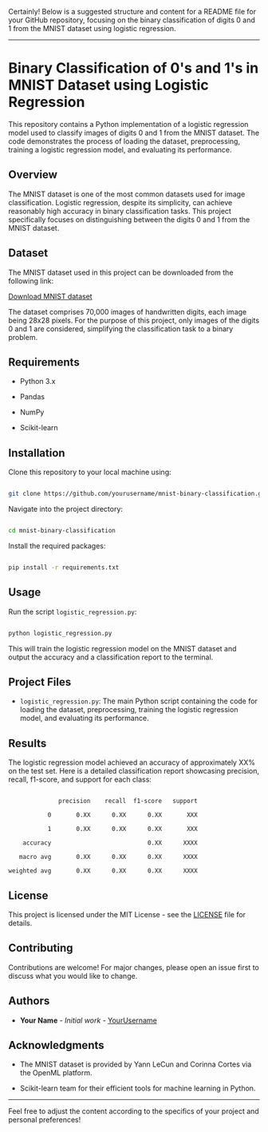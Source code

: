 Certainly! Below is a suggested structure and content for a README file for your GitHub repository, focusing on the binary classification of digits 0 and 1 from the MNIST dataset using logistic regression.

---

# Binary Classification of 0's and 1's in MNIST Dataset using Logistic Regression

This repository contains a Python implementation of a logistic regression model used to classify images of digits 0 and 1 from the MNIST dataset. The code demonstrates the process of loading the dataset, preprocessing, training a logistic regression model, and evaluating its performance.

## Overview

The MNIST dataset is one of the most common datasets used for image classification. Logistic regression, despite its simplicity, can achieve reasonably high accuracy in binary classification tasks. This project specifically focuses on distinguishing between the digits 0 and 1 from the MNIST dataset.

## Dataset

The MNIST dataset used in this project can be downloaded from the following link:

[Download MNIST dataset](https://www.openml.org/data/download/52667/mnist_784.arff)

The dataset comprises 70,000 images of handwritten digits, each image being 28x28 pixels. For the purpose of this project, only images of the digits 0 and 1 are considered, simplifying the classification task to a binary problem.

## Requirements

- Python 3.x

- Pandas

- NumPy

- Scikit-learn

## Installation

Clone this repository to your local machine using:

```bash

git clone https://github.com/yourusername/mnist-binary-classification.git

```

Navigate into the project directory:

```bash

cd mnist-binary-classification

```

Install the required packages:

```bash

pip install -r requirements.txt

```

## Usage

Run the script `logistic_regression.py`:

```bash

python logistic_regression.py

```

This will train the logistic regression model on the MNIST dataset and output the accuracy and a classification report to the terminal.

## Project Files

- `logistic_regression.py`: The main Python script containing the code for loading the dataset, preprocessing, training the logistic regression model, and evaluating its performance.

## Results

The logistic regression model achieved an accuracy of approximately XX% on the test set. Here is a detailed classification report showcasing precision, recall, f1-score, and support for each class:

```

              precision    recall  f1-score   support

           0       0.XX      0.XX      0.XX       XXX

           1       0.XX      0.XX      0.XX       XXX

    accuracy                           0.XX      XXXX

   macro avg       0.XX      0.XX      0.XX      XXXX

weighted avg       0.XX      0.XX      0.XX      XXXX

```

## License

This project is licensed under the MIT License - see the [LICENSE](LICENSE.md) file for details.

## Contributing

Contributions are welcome! For major changes, please open an issue first to discuss what you would like to change.

## Authors

- **Your Name** - *Initial work* - [YourUsername](https://github.com/yourusername)

## Acknowledgments

- The MNIST dataset is provided by Yann LeCun and Corinna Cortes via the OpenML platform.

- Scikit-learn team for their efficient tools for machine learning in Python.

---

Feel free to adjust the content according to the specifics of your project and personal preferences!